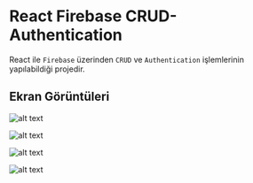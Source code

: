 # React Firebase CRUD-Authentication 

React ile `Firebase` üzerinden `CRUD` ve `Authentication` işlemlerinin yapılabildiği projedir.

## Ekran Görüntüleri

 ![alt text](https://i.hizliresim.com/96w1esr.png)
 
  ![alt text](https://i.hizliresim.com/82276sk.png)

 ![alt text](https://i.hizliresim.com/tv5y4rd.png)

 ![alt text](https://i.hizliresim.com/po1ait7.png)


